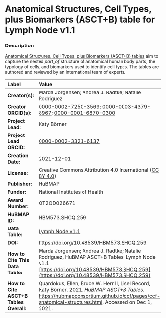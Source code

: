 # Anatomical Structures, Cell Types, plus Biomarkers (ASCT+B) table for Lymph Node v1.1

### Description
[Anatomical Structures, Cell Types, plus Biomarkers (ASCT+B) tables](https://hubmapconsortium.github.io/ccf/pages/ccf-anatomical-structures.html) aim to capture the nested *part_of* structure of anatomical human body parts, the typology of cells, and biomarkers used to identify cell types. The tables are authored and reviewed by an international team of experts.

| Label | Value |
| :------------- |:-------------|
| **Creator(s):** | Marda Jorgensen; Andrea J. Radtke; Natalie Rodriguez |
| **Creator ORCID(s):** | [0000-0002-7250-3569](https://orcid.org/0000-0002-7250-3569); [0000-0003-4379-8967](https://orcid.org/0000-0003-4379-8967); [0000-0001-6870-0300](https://orcid.org/0000-0001-6870-0300) |
| **Project Lead:** | Katy B&ouml;rner |
| **Project Lead ORCID:** | [0000-0002-3321-6137](https://orcid.org/0000-0002-3321-6137) |
| **Creation Date:** | 2021-12-01 |
| **License:** | Creative Commons Attribution 4.0 International ([CC BY 4.0](https://creativecommons.org/licenses/by/4.0/)) |
| **Publisher:** | HuBMAP |
| **Funder:** | National Institutes of Health |
| **Award Number:** | OT2OD026671 |
| **HuBMAP ID:** | HBM573.SHCQ.259 |
| **Data Table:** | [Lymph Node v1.1](https://hubmapconsortium.github.io/ccf-releases/v1.1/asct-b/ASCT-B_VH_Lymph_Node.csv)  |
| **DOI:** | https://doi.org/10.48539/HBM573.SHCQ.259 |
| **How to Cite This Data Table:** | Marda Jorgensen; Andrea J. Radtke; Natalie Rodriguez, HuBMAP ASCT+B Tables. Lymph Node v1.1 [https://doi.org/10.48539/HBM573.SHCQ.259](https://doi.org/10.48539/HBM573.SHCQ.259) |
| **How to Cite ASCT+B Tables Overall:** | Quardokus, Ellen, Bruce W. Herr II, Lisel Record, Katy B&ouml;rner. 2021. *HuBMAP ASCT+B Tables*. https://hubmapconsortium.github.io/ccf/pages/ccf-anatomical-structures.html. Accessed on Dec 1, 2021. |
